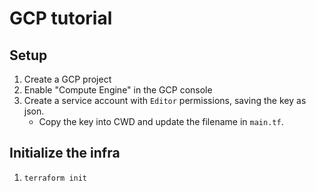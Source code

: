 # GCP tutorial

## Setup

1. Create a GCP project
2. Enable "Compute Engine" in the GCP console
3. Create a service account with `Editor` permissions, saving the key as json.
   * Copy the key into CWD and update the filename in `main.tf`.

## Initialize the infra

1. ``terraform init``
